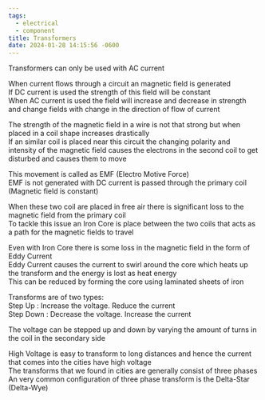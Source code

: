 ```yaml
---
tags:
  - electrical
  - component
title: Transformers
date: 2024-01-28 14:15:56 -0600
---
```


Transformers can only be used with AC current

When current flows through a circuit an magnetic field is generated  
If DC current is used the strength of this field will be constant  
When AC current is used the field will increase and decrease in strength and change fields with change in the direction of flow of current

The strength of the magnetic field in a wire is not that strong but when placed in a coil shape increases drastically  
If an similar coil is placed near this circuit the changing polarity and intensity of the magnetic field causes the electrons in the second coil to get disturbed and causes them to move

This movement is called as EMF (Electro Motive Force)  
EMF is not generated with DC current is passed through the primary coil (Magnetic field is constant)

When these two coil are placed in free air there is significant loss to the magnetic field from the primary coil  
To tackle this issue an Iron Core is place between the two coils that acts as a path for the magnetic fields to travel

Even with Iron Core there is some loss in the magnetic field in the form of Eddy Current  
Eddy Current causes the current to swirl around the core which heats up the transform and the energy is lost as heat energy  
This can be reduced by forming the core using laminated sheets of iron 

Transforms are of two types:  
Step Up : Increase the voltage. Reduce the current  
Step Down : Decrease the voltage. Increase the current

The voltage can be stepped up and down by varying the amount of turns in the coil in the secondary side

High Voltage is easy to transform to long distances and hence the current that comes into the cities have high voltage  
The transforms that we found in cities are generally consist of three phases  
An very common configuration of three phase transform is the Delta-Star (Delta-Wye)

